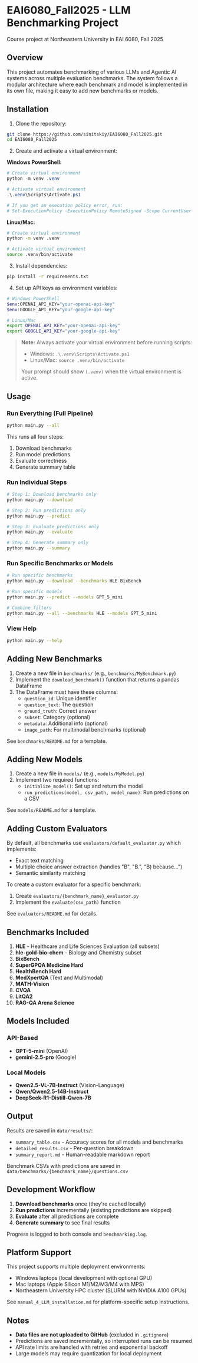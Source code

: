 # EAI6080_Fall2025 - LLM Benchmarking Project

Course project at Northeastern University in EAI 6080, Fall 2025

## Overview

This project automates benchmarking of various LLMs and Agentic AI systems across multiple evaluation benchmarks. The system follows a modular architecture where each benchmark and model is implemented in its own file, making it easy to add new benchmarks or models.

## Installation

1. Clone the repository:
```bash
git clone https://github.com/sinitskiy/EAI6080_Fall2025.git
cd EAI6080_Fall2025
```

2. Create and activate a virtual environment:

**Windows PowerShell:**
```powershell
# Create virtual environment
python -m venv .venv

# Activate virtual environment
.\.venv\Scripts\Activate.ps1

# If you get an execution policy error, run:
# Set-ExecutionPolicy -ExecutionPolicy RemoteSigned -Scope CurrentUser
```

**Linux/Mac:**
```bash
# Create virtual environment
python -m venv .venv

# Activate virtual environment
source .venv/bin/activate
```

3. Install dependencies:
```bash
pip install -r requirements.txt
```

4. Set up API keys as environment variables:
```bash
# Windows PowerShell
$env:OPENAI_API_KEY="your-openai-api-key"
$env:GOOGLE_API_KEY="your-google-api-key"

# Linux/Mac
export OPENAI_API_KEY="your-openai-api-key"
export GOOGLE_API_KEY="your-google-api-key"
```

> **Note:** Always activate your virtual environment before running scripts:
> - Windows: `.\.venv\Scripts\Activate.ps1`
> - Linux/Mac: `source .venv/bin/activate`
> 
> Your prompt should show `(.venv)` when the virtual environment is active.

## Usage

### Run Everything (Full Pipeline)

```bash
python main.py --all
```

This runs all four steps:
1. Download benchmarks
2. Run model predictions
3. Evaluate correctness
4. Generate summary table

### Run Individual Steps

```bash
# Step 1: Download benchmarks only
python main.py --download

# Step 2: Run predictions only
python main.py --predict

# Step 3: Evaluate predictions only
python main.py --evaluate

# Step 4: Generate summary only
python main.py --summary
```

### Run Specific Benchmarks or Models

```bash
# Run specific benchmarks
python main.py --download --benchmarks HLE BixBench

# Run specific models
python main.py --predict --models GPT_5_mini

# Combine filters
python main.py --all --benchmarks HLE --models GPT_5_mini
```

### View Help

```bash
python main.py --help
```

## Adding New Benchmarks

1. Create a new file in `benchmarks/` (e.g., `benchmarks/MyBenchmark.py`)
2. Implement the `download_benchmark()` function that returns a pandas DataFrame
3. The DataFrame must have these columns:
   - `question_id`: Unique identifier
   - `question_text`: The question
   - `ground_truth`: Correct answer
   - `subset`: Category (optional)
   - `metadata`: Additional info (optional)
   - `image_path`: For multimodal benchmarks (optional)

See `benchmarks/README.md` for a template.

## Adding New Models

1. Create a new file in `models/` (e.g., `models/MyModel.py`)
2. Implement two required functions:
   - `initialize_model()`: Set up and return the model
   - `run_predictions(model, csv_path, model_name)`: Run predictions on a CSV

See `models/README.md` for a template.

## Adding Custom Evaluators

By default, all benchmarks use `evaluators/default_evaluator.py` which implements:
- Exact text matching
- Multiple choice answer extraction (handles "B", "B.", "B) because...")
- Semantic similarity matching

To create a custom evaluator for a specific benchmark:

1. Create `evaluators/{benchmark_name}_evaluator.py`
2. Implement the `evaluate(csv_path)` function

See `evaluators/README.md` for details.

## Benchmarks Included

1. **HLE** - Healthcare and Life Sciences Evaluation (all subsets)
2. **hle-gold-bio-chem** - Biology and Chemistry subset
3. **BixBench**
4. **SuperGPQA Medicine Hard**
5. **HealthBench Hard**
6. **MedXpertQA** (Text and Multimodal)
7. **MATH-Vision**
8. **CVQA**
9. **LitQA2**
10. **RAG-QA Arena Science**

## Models Included

### API-Based
- **GPT-5-mini** (OpenAI)
- **gemini-2.5-pro** (Google)

### Local Models
- **Qwen2.5-VL-7B-Instruct** (Vision-Language)
- **Qwen/Qwen2.5-14B-Instruct**
- **DeepSeek-R1-Distill-Qwen-7B**

## Output

Results are saved in `data/results/`:
- `summary_table.csv` - Accuracy scores for all models and benchmarks
- `detailed_results.csv` - Per-question breakdown
- `summary_report.md` - Human-readable markdown report

Benchmark CSVs with predictions are saved in `data/benchmarks/{benchmark_name}/questions.csv`

## Development Workflow

1. **Download benchmarks** once (they're cached locally)
2. **Run predictions** incrementally (existing predictions are skipped)
3. **Evaluate** after all predictions are complete
4. **Generate summary** to see final results

Progress is logged to both console and `benchmarking.log`.

## Platform Support

This project supports multiple deployment environments:
- Windows laptops (local development with optional GPU)
- Mac laptops (Apple Silicon M1/M2/M3/M4 with MPS)
- Northeastern University HPC cluster (SLURM with NVIDIA A100 GPUs)

See `manual_4_LLM_installation.md` for platform-specific setup instructions.

## Notes

- **Data files are not uploaded to GitHub** (excluded in `.gitignore`)
- Predictions are saved incrementally, so interrupted runs can be resumed
- API rate limits are handled with retries and exponential backoff
- Large models may require quantization for local deployment
